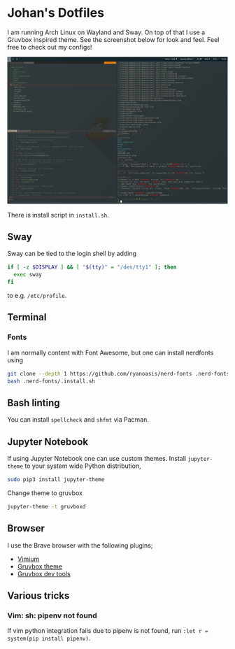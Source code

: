 # Johan's Dotfiles

I am running Arch Linux on Wayland and Sway. On top of that I use a Gruvbox
inspired theme. See the screenshot below for look and feel. Feel free to check
out my configs!

![screenshot](https://raw.githubusercontent.com/johanbook/dotfiles/master/screenshot.jpg)

There is install script in `install.sh`.

## Sway

Sway can be tied to the login shell by adding

```sh
if [ -z $DISPLAY ] && [ "$(tty)" = "/dev/tty1" ]; then
  exec sway
fi
```

to e.g. `/etc/profile`.

## Terminal

### Fonts

I am normally content with Font Awesome, but one can install nerdfonts using

```sh
git clone --depth 1 https://github.com/ryanoasis/nerd-fonts .nerd-fonts/
bash .nerd-fonts/.install.sh
```

## Bash linting

You can install `spellcheck` and `shfmt` via Pacman.

## Jupyter Notebook

If using Jupyter Notebook one can use custom themes. Install `jupyter-theme` to
your system wide Python distribution,

```sh
sudo pip3 install jupyter-theme
```

Change theme to gruvbox

```sh
jupyter-theme -t gruvboxd
```

## Browser

I use the Brave browser with the following plugins;

- [Vimium](https://github.com/philc/vimium)
- [Gruvbox theme](https://github.com/bbrks/chrome-gruvbox)
- [Gruvbox dev tools](https://chrome.google.com/webstore/detail/devtools-theme-gruvbox-da/njcgdakjdifgccdgnoiphpnihcfopcmj)

## Various tricks

### Vim: sh: pipenv not found

If vim python integration fails due to pipenv is not found, run
`:let r = system(pip install pipenv)`.

